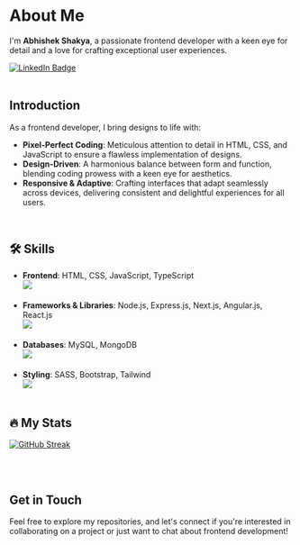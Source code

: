 # About Me

I'm __Abhishek Shakya__, a passionate frontend developer with a keen eye for detail and a love for crafting exceptional user experiences.
<div id="badges">
  <a href="https://www.linkedin.com/in/abhishek-shakya-42528624a/">
    <img src="https://img.shields.io/badge/LinkedIn-blue?style=for-the-badge&logo=linkedin&logoColor=white" alt="LinkedIn Badge"/>
  </a>
</div>
<br>

## Introduction
As a frontend developer, I bring designs to life with:

* **Pixel-Perfect Coding**: Meticulous attention to detail in HTML, CSS, and JavaScript to ensure a flawless implementation of designs.
* **Design-Driven**: A harmonious balance between form and function, blending coding prowess with a keen eye for aesthetics.
* **Responsive & Adaptive**: Crafting interfaces that adapt seamlessly across devices, delivering consistent and delightful experiences for all users.
<br>

## :hammer_and_wrench: Skills

* **Frontend**: HTML, CSS, JavaScript, TypeScript
  <br><img src="https://skillicons.dev/icons?i=html,css,js,ts" /><br><br>
* **Frameworks & Libraries**: Node.js, Express.js, Next.js, Angular.js, React.js
  <br><img src="https://skillicons.dev/icons?i=nodejs,express,nextjs,angular,react,redux" /><br><br>
* **Databases**: MySQL, MongoDB
  <br><img src="https://skillicons.dev/icons?i=mysql,mongodb" /><br><br>
* **Styling**: SASS, Bootstrap, Tailwind
  <br><img src="https://skillicons.dev/icons?i=sass,bootstrap,tailwind" /><br><br>

## :fire: My Stats
[![GitHub Streak](http://github-readme-streak-stats.herokuapp.com?user=abhishek98s&theme=dark&background=000000)](https://git.io/streak-stats)

<br>
<br>

## Get in Touch
Feel free to explore my repositories, and let's connect if you're interested in collaborating on a project or just want to chat about frontend development!
